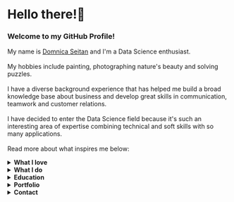 <!DOCTYPE html>
<html>
<body>
<h1>Hello there!👋</h1>
<h3>Welcome to my GitHub Profile!</h3>
<p>My name is <a href="https://www.linkedin.com/in/domnica-seitan/">Domnica Seitan</a> and I'm a Data Science enthusiast. <br><br>
My hobbies include painting, photographing nature's beauty and solving puzzles.<br><br>
I have a diverse background experience that has helped me build a broad knowledge base about business and develop great skills in communication, teamwork and customer relations.<br><br>
I have decided to enter the Data Science field because it's such an interesting area of expertise combining technical and soft skills with so many applications. 
<br><br>
Read more about what inspires me below:
</p>
<details>
<summary><strong>What I love</strong></summary>
<p>
  <ul>
  <li>I love understanding the methodology behind the so-called spam emails that target customers based on their search history, past purchases and what the recommendation system suggests based on your "neighbors". I found it really interesting while I was learning about this to see the real-life applications in my personal inbox from Amazon. </li> 
  <li>I love analyzing everything around me and with the right tools I can now dive deeper into this curiosity of mine and find helpful insights that can help others.</li>
  <li>I love to create and the data visualizations are great, because I get to combine them with narrative to inspire and drive positive change.</li>
  <li>I love sharing and talking with others and from years of experience with customers I've developed great communication skills that I apply now into data storytelling.</li>
  </ul>
  I could tell you all day more about what drives me and what I love, but for a bit of context, I'll share with you what I don't love in next section.
  </p>
</details>

<details>
<summary><strong>What I do</strong></summary>
  <p><ul><li>Following the above section where I detail a few things that I love, let me tell you about what I don't love. My biggest pet peeve is when people throw their rubbish on the street, in the park, from their car on the side of the road or even on the highway. I chose to do something about it and started volunteering with <a href="https://www.facebook.com/groups/1773154196056159">Keep Hart Clean</a> and the community work is such a wonderful solution for helping our environment.</li>
  <br>
  <li>Another passion of mine is to connect with people and for this reason I joined the <a href="https://www.womenindata.org/">Women in Data</a> community to meet other females in STEM. I'm actively supporting the London Chapter to build the community further, networking and supporting women in the tech industry to increase diversity in data careers.</li>
  </ul></p>
</details>

<details>
<summary><strong>Education</strong></summary>
  <p>I'm currently on a self-taught journey for Data Science and Analytics. While I am committted to a life of learning, we could say this is one chapter of the book and I'd like to share with you my achievements and tell you about I have done so far.<br>
  <ul>
  <li>Fundamentals of Visualization with Tableau - University of California, Davis, USA (Mar 2021)</li>
  <li>IBM Data Science Professional Certificate – IBM (Mar 2021) Part of this specialization I have completed the following courses:</li>
  <ul><li>What is Data Science</li>
  <li>Tools for Data Science</li>
  <li>Data Science Methodology</li>
  <li>Databases and SQL for Data Science with Python</li>
  <li>Python for Data Science, AI and Development</li>
  <li>Python project for Data Science</li>
  <li>Data Analysis with Python</li>
  <li>Machine Learning with Python</li>
  <li>Applied Data Science Capstone Project</li></ul>
  <li>Distributed Computing with Spark SQL - University of California, Davis, USA (Feb 2021)</li>
  <li>Data Wrangling, Analysis and A/B Testing with SQL - University of California, Davis, USA (Jan 2021)</li>
  <li>SQL for Data Science - University of California, Davis, USA (Jan 2021) </li>
  </ul>
  <br>
  Besides online learning, my education background is in Business Administration, I have a bachelor degreee from the Academy of Economic Studies, University of Business Administration in Bucharest, Romania where I have pursuid in addition a Teaching and Tutoring Specialization with the Teaching Personnel Developing Department.
  <br>
  <br>
  Another great method of learning that I constantly pursue is reading. Inspired by <a href="https://www.linkedin.com/pulse/year-i-read-over-17000-pages-what-learned-how-you-too-christina/">Christina Stathopoulos</a> I'm reading at least a book per week about data science, business, economics or personal development.<br>
  In addition, I'm part of the Data Haus Book Club hosted by Women in Data.
  </p>
</details>

<details>
<summary><strong>Portfolio</summary></strong>
<p><i>Under construction</i>
<br><ul>
  <li>Check out my <a href="https://public.tableau.com/profile/domnica.seitan#!/?activeTab=0">Tableau Public Profile</a></li>
      <ul><li>I recently discovered the <a href="https://www.makeovermonday.co.uk/">#MakeoverMonday</a> challenge and I'm planning to explore previously posted datasets and create visualizations.</li>
      <li>In addition, I publish the assignments from the Data Visualization with Tableau Specialization</li>
      </ul>
  <li>Check out my projects</li>
  <ul>
    <li> Part of the IBM Data Science Specialization: 
      <ul> <li> <a href="https://github.com/DomnicaDS/Stock-analysis-assignment">Historical analysis of stock and revenue data</a></li>
        <li><a href="https://github.com/DomnicaDS/House-sale-price-assignment">House sale price prediction</a></li>
        <li><a href="https://github.com/DomnicaDS/Loans-prediction-assignment">Loan status prediction<a></li>
        <li><a href="https://github.com/DomnicaDS/IBM-Capstone-Project">Applied Data Science Capstone Project </a></li>
      </ul>
      </ul>
  </ul>
</p>
</details>

<details>
<summary><strong>Contact</strong></summary>
<p>You can reach me on <a href="https://www.linkedin.com/in/domnica-seitan/">LinkedIn</a>, <a href="https://twitter.com/dmgseitan">Twitter</a> or send me an email at domnica.grigoriu@icloud.com
</p>
</details>
</body>
</html>
